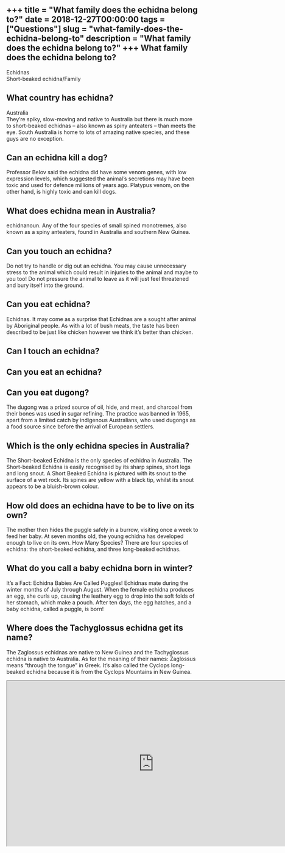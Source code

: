 +++
title = "What family does the echidna belong to?"
date = 2018-12-27T00:00:00
tags = ["Questions"]
slug = "what-family-does-the-echidna-belong-to"
description = "What family does the echidna belong to?"
+++
What family does the echidna belong to?
---------------------------------------

Echidnas  
Short-beaked echidna/Family

What country has echidna?
-------------------------

Australia  
They’re spiky, slow-moving and native to Australia but there is much more to short-beaked echidnas – also known as spiny anteaters – than meets the eye. South Australia is home to lots of amazing native species, and these guys are no exception.

Can an echidna kill a dog?
--------------------------

Professor Belov said the echidna did have some venom genes, with low expression levels, which suggested the animal’s secretions may have been toxic and used for defence millions of years ago. Platypus venom, on the other hand, is highly toxic and can kill dogs.

What does echidna mean in Australia?
------------------------------------

echidnanoun. Any of the four species of small spined monotremes, also known as a spiny anteaters, found in Australia and southern New Guinea.

Can you touch an echidna?
-------------------------

Do not try to handle or dig out an echidna. You may cause unnecessary stress to the animal which could result in injuries to the animal and maybe to you too! Do not pressure the animal to leave as it will just feel threatened and bury itself into the ground.

Can you eat echidna?
--------------------

Echidnas. It may come as a surprise that Echidnas are a sought after animal by Aboriginal people. As with a lot of bush meats, the taste has been described to be just like chicken however we think it’s better than chicken.

Can I touch an echidna?
-----------------------

Can you eat an echidna?
-----------------------

Can you eat dugong?
-------------------

The dugong was a prized source of oil, hide, and meat, and charcoal from their bones was used in sugar refining. The practice was banned in 1965, apart from a limited catch by indigenous Australians, who used dugongs as a food source since before the arrival of European settlers.

Which is the only echidna species in Australia?
-----------------------------------------------

The Short-beaked Echidna is the only species of echidna in Australia. The Short-beaked Echidna is easily recognised by its sharp spines, short legs and long snout. A Short Beaked Echidna is pictured with its snout to the surface of a wet rock. Its spines are yellow with a black tip, whilst its snout appears to be a bluish-brown colour.

How old does an echidna have to be to live on its own?
------------------------------------------------------

The mother then hides the puggle safely in a burrow, visiting once a week to feed her baby. At seven months old, the young echidna has developed enough to live on its own. How Many Species? There are four species of echidna: the short-beaked echidna, and three long-beaked echidnas.

What do you call a baby echidna born in winter?
-----------------------------------------------

It’s a Fact: Echidna Babies Are Called Puggles! Echidnas mate during the winter months of July through August. When the female echidna produces an egg, she curls up, causing the leathery egg to drop into the soft folds of her stomach, which make a pouch. After ten days, the egg hatches, and a baby echidna, called a puggle, is born!

Where does the Tachyglossus echidna get its name?
-------------------------------------------------

The Zaglossus echidnas are native to New Guinea and the Tachyglossus echidna is native to Australia. As for the meaning of their names: Zaglossus means “through the tongue” in Greek. It’s also called the Cyclops long-beaked echidna because it is from the Cyclops Mountains in New Guinea.

<iframe allow="accelerometer; autoplay; clipboard-write; encrypted-media; gyroscope; picture-in-picture" allowfullscreen="" class="__youtube_prefs__  epyt-is-override  no-lazyload" data-no-lazy="1" data-origheight="433" data-origwidth="770" data-skipgform_ajax_framebjll="" height="433" id="_ytid_71635" loading="lazy" src="https://www.youtube.com/embed/nqe4qVCb4W4?enablejsapi=1&autoplay=0&cc_load_policy=0&cc_lang_pref=&iv_load_policy=1&loop=0&modestbranding=0&rel=1&fs=1&playsinline=0&autohide=2&theme=dark&color=red&controls=1&" title="YouTube player" width="770"></iframe>